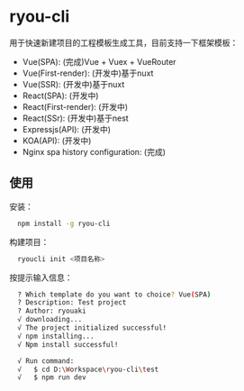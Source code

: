 # ryou-cli
用于快速新建项目的工程模板生成工具，目前支持一下框架模板：
- Vue(SPA): (完成)Vue + Vuex + VueRouter
- Vue(First-render): (开发中)基于nuxt
- Vue(SSR): (开发中)基于nuxt
- React(SPA): (开发中)
- React(First-render): (开发中)
- React(SSr): (开发中)基于nest
- Expressjs(API): (开发中)
- KOA(API): (开发中)
- Nginx spa history configuration: (完成)

## 使用

安装：
```sh
  npm install -g ryou-cli
```

构建项目：
```sh
  ryoucli init <项目名称>
```

按提示输入信息：
```sh
  ? Which template do you want to choice? Vue(SPA)
  ? Description: Test project
  ? Author: ryouaki
  √ downloading...
  √ The project initialized successful!
  √ npm installing...
  √ Npm install successful!

  √ Run command:
  √   $ cd D:\Workspace\ryou-cli\test
  √   $ npm run dev
```
